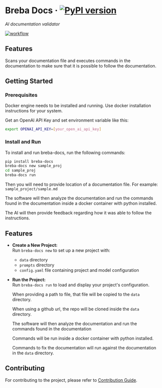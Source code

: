 # Breba Docs &middot; [![PyPI version](https://img.shields.io/pypi/v/breba-docs.svg)](https://pypi.org/project/breba-docs/)

_AI documentation validator_ 

[![workflow](https://github.com/breba-apps/breba-docs/actions/workflows/test.yaml/badge.svg?branch=main)](https://github.com/breba-apps/breba-docs/actions/workflows/test.yaml?query=branch%3Amain)

## Features
Scans your documentation file and executes commands in the documentation
to make sure that it is possible to follow the documentation.

## Getting Started

### Prerequisites
Docker engine needs to be installed and running. Use docker installation instructions for your system.

Get an OpenAI API Key and set environment variable like this:
```bash
export OPENAI_API_KEY=[your_open_ai_api_key]
```

### Install and Run
To install and run breba-docs, run the following commands:

```bash
pip install breba-docs
breba-docs new sample_proj
cd sample_proj
breba-docs run
```

Then you will need to provide location of a documentation file. 
For example: `sample_project/sample.md`

The software will then analyze the documentation and run the commands found in the documentation
inside a docker container with python installed.

The AI will then provide feedback regarding how it was able to follow the instructions.

## Features

- **Create a New Project:**  
  Run `breba-docs new` to set up a new project with:
  - `data` directory
  - `prompts` directory
  - `config.yaml` file containing project and model configuration

- **Run the Project:**  
  Run `breba-docs run` to load and display your project's configuration.

  When providing a path to file, that file will be copied to the `data` directory.

  When using a github url, the repo will be cloned inside the `data` directory.

  The software will then analyze the documentation and run the commands found in the documentation

  Commands will be run inside a docker container with python installed.

  Commands to fix the documentation will run against the documentation in the `data` directory.

## Contributing
For contributing to the project, please refer to [Contribution Guide](docs/CONTRIBUTING.md). 